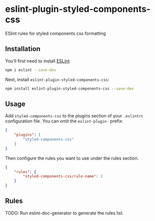 # eslint-plugin-styled-components-css

ESlint rules for styled components css formatting

## Installation

You'll first need to install [ESLint](https://eslint.org/):

```sh
npm i eslint --save-dev
```

Next, install `eslint-plugin-styled-components-css`:

```sh
npm install eslint-plugin-styled-components-css --save-dev
```

## Usage

Add `styled-components-css` to the plugins section of your `.eslintrc` configuration file. You can omit the `eslint-plugin-` prefix:

```json
{
    "plugins": [
        "styled-components-css"
    ]
}
```


Then configure the rules you want to use under the rules section.

```json
{
    "rules": {
        "styled-components-css/rule-name": 2
    }
}
```

## Rules

<!-- begin auto-generated rules list -->
TODO: Run eslint-doc-generator to generate the rules list.
<!-- end auto-generated rules list -->


